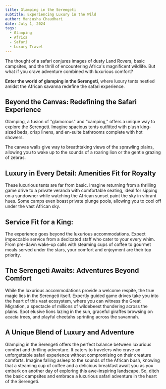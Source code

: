 ```yaml
---
title: Glamping in the Serengeti
subtitle: Experiencing Luxury in the Wild
author: Manjusha Chaudhari
date: July 1, 2024
tags:
  - Glamping
  - Africa
  - Safari
  - Luxury Travel
---
```


The thought of a safari conjures images of dusty Land Rovers, basic campsites, and the thrill of encountering Africa's magnificent wildlife. But what if you crave adventure combined with luxurious comfort?

**Enter the world of glamping in the Serengeti**, where luxury tents nestled amidst the African savanna redefine the safari experience.

## Beyond the Canvas: Redefining the Safari Experience

Glamping, a fusion of "glamorous" and "camping," offers a unique way to explore the Serengeti. Imagine spacious tents outfitted with plush king-sized beds, crisp linens, and en-suite bathrooms complete with hot showers.

The canvas walls give way to breathtaking views of the sprawling plains, allowing you to wake up to the sounds of a roaring lion or the gentle grazing of zebras.

## Luxury in Every Detail: Amenities Fit for Royalty

These luxurious tents are far from basic. Imagine returning from a thrilling game drive to a private veranda with comfortable seating, ideal for sipping on a sundowner while watching the African sunset paint the sky in vibrant hues. Some camps even boast private plunge pools, allowing you to cool off under the vast African sky.

## Service Fit for a King:

The experience goes beyond the luxurious accommodations. Expect impeccable service from a dedicated staff who cater to your every whim. From pre-dawn wake-up calls with steaming cups of coffee to gourmet meals served under the stars, your comfort and enjoyment are their top priority.

## The Serengeti Awaits: Adventures Beyond Comfort

While the luxurious accommodations provide a welcome respite, the true magic lies in the Serengeti itself. Expertly guided game drives take you into the heart of this vast ecosystem, where you can witness the Great Migration, a spectacle of millions of wildebeest thundering across the plains. Spot elusive lions lazing in the sun, graceful giraffes browsing on acacia trees, and playful cheetahs sprinting across the savannah.

## A Unique Blend of Luxury and Adventure

Glamping in the Serengeti offers the perfect balance between luxurious comfort and thrilling adventure. It caters to travelers who crave an unforgettable safari experience without compromising on their creature comforts. Imagine falling asleep to the sounds of the African bush, knowing that a steaming cup of coffee and a delicious breakfast await you as you embark on another day of exploring this awe-inspiring landscape. So, ditch the basic campsites and embrace a luxurious safari adventure in the heart of the Serengeti.
